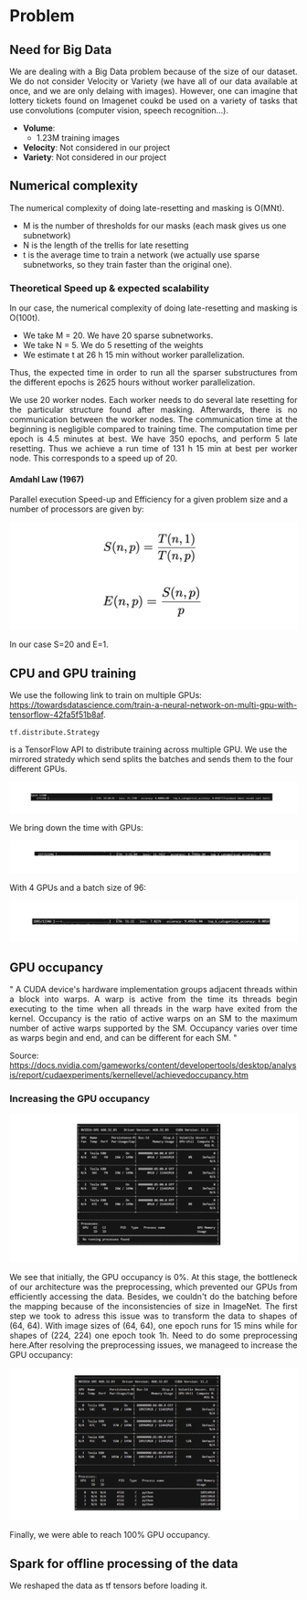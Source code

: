 # Problem

## Need for Big Data

<p align="justify"> We are dealing with a Big Data problem because of the size of our dataset. We do not consider Velocity or Variety (we have all of our data available at once, and we are only delaing with images). However, one can imagine that lottery tickets found on Imagenet coukd be used on a variety of tasks that use convolutions (computer vision, speech recognition...). </p> 

- **Volume**: 
     -  1.23M training images
- **Velocity**: Not considered in our project 
- **Variety**: Not considered in our project

## Numerical complexity

The numerical complexity of doing late-resetting and masking is O(MNt). 

- M is the number of thresholds for our masks (each mask gives us one subnetwork)
- N is the length of the trellis for late resetting  
- t is the average time to train a network (we actually use sparse subnetworks, so they train faster than the original one).

### Theoretical Speed up & expected scalability

<p align="justify"> In our case, the numerical complexity of doing late-resetting and masking is O(100t). </p>

- We take M = 20. We have 20 sparse subnetworks.
- We take N = 5. We do 5 resetting of the weights
- We estimate t at 26 h 15 min without worker parallelization. 

<p align="justify"> Thus, the expected time in order to run all the sparser substructures from the different epochs is 
2625 hours without worker parallelization. </p>

<p align="justify"> We use 20 worker nodes. Each worker needs to do several late resetting for the particular structure found after masking. Afterwards, there is no communication between the worker nodes. The communication time at the beginning is negligible compared to training time. The computation time per epoch is 4.5 minutes at best. We have 350 epochs, and perform 5 late resetting. Thus we achieve a run time of 131 h 15 min at best per worker node. This corresponds to a speed up of 20. </p> 

#### Amdahl Law (1967)

Parallel execution Speed-up and Efficiency for a given problem size and a number of processors are given by:

![](Images/Eqns.png)

In our case S=20 and E=1.

## CPU and GPU training

We use the following link to train on multiple GPUs: https://towardsdatascience.com/train-a-neural-network-on-multi-gpu-with-tensorflow-42fa5f51b8af. 
```
tf.distribute.Strategy
```
is a TensorFlow API to distribute training across multiple GPU. We use the mirrored stratedy which send splits the batches and sends them to the four different GPUs.

![](Images/CPU.png)

We bring down the time with GPUs:

![](Images/GPU.png)

With 4 GPUs and a batch size of 96:

![](Images/4GPU.png)

## GPU occupancy

<p align="justify">  " A CUDA device's hardware implementation groups adjacent threads within a block into warps. A warp is active from the time its threads begin executing to the time when all threads in the warp have exited from the kernel. Occupancy is the ratio of active warps on an SM to the maximum number of active warps supported by the SM. Occupancy varies over time as warps begin and end, and can be different for each SM. " </p>

Source: https://docs.nvidia.com/gameworks/content/developertools/desktop/analysis/report/cudaexperiments/kernellevel/achievedoccupancy.htm

### Increasing the GPU occupancy

![](Images/GPU1.png)

<p align="justify">  We see that initially, the GPU occupancy is 0%. At this stage, the bottleneck of our architecture was the preprocessing, which prevented our GPUs from efficiently accessing the data. Besides, we couldn't do the batching before the mapping because of the inconsistencies of size in ImageNet. The first step we took to adress this issue was to transform the data to shapes of (64, 64). With image sizes of (64, 64), one epoch runs for 15 mins while for shapes of (224, 224) one epoch took 1h. Need to do some preprocessing here.After resolving the preprocessing issues, we manageed to increase the GPU occupancy: </p>

![](Images/GPU2.png)

Finally, we were able to reach 100% GPU occupancy.

## Spark for offline processing of the data

We reshaped the data as tf tensors before loading it. 

